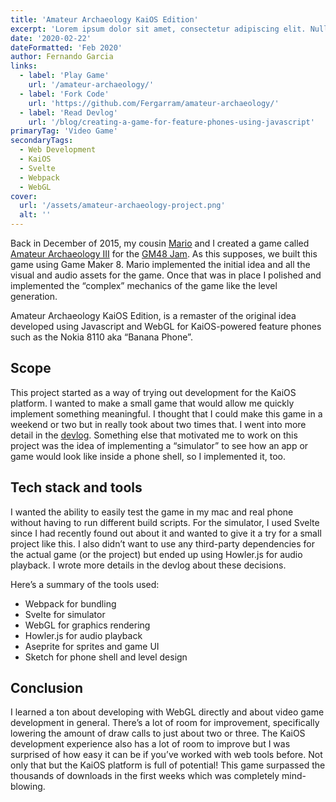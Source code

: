 ```yaml
---
title: 'Amateur Archaeology KaiOS Edition'
excerpt: 'Lorem ipsum dolor sit amet, consectetur adipiscing elit. Nulla tincidunt tellus et quam hendrerit.'
date: '2020-02-22'
dateFormatted: 'Feb 2020'
author: Fernando Garcia
links:
  - label: 'Play Game'
    url: '/amateur-archaeology/'
  - label: 'Fork Code'
    url: 'https://github.com/Fergarram/amateur-archaeology/'
  - label: 'Read Devlog'
    url: '/blog/creating-a-game-for-feature-phones-using-javascript'
primaryTag: 'Video Game'
secondaryTags:
  - Web Development
  - KaiOS
  - Svelte
  - Webpack
  - WebGL
cover:
  url: '/assets/amateur-archaeology-project.png'
  alt: ''
---
```


Back in December of 2015, my cousin [Mario](https://flogar.itch.io/) and I created a game called [Amateur Archaeology III](https://fergarram.itch.io/amateur-archaeology-iii) for the [GM48 Jam](https://gm48.net/). As this supposes, we built this game using Game Maker 8. Mario implemented the initial idea and all the visual and audio assets for the game. Once that was in place I polished and implemented the “complex” mechanics of the game like the level generation.

Amateur Archaeology KaiOS Edition, is a remaster of the original idea developed using Javascript and WebGL for KaiOS-powered feature phones such as the Nokia 8110 aka “Banana Phone”.

## Scope
This project started as a way of trying out development for the KaiOS platform. I wanted to make a small game that would allow me quickly implement something meaningful. I thought that I could make this game in a weekend or two but in really took about two times that. I went into more detail in the [devlog](/blog). Something else that motivated me to work on this project was the idea of implementing a “simulator” to see how an app or game would look like inside a phone shell, so I implemented it, too.

## Tech stack and tools
I wanted the ability to easily test the game in my mac and real phone without having to run different build scripts. For the simulator, I used Svelte since I had recently found out about it and wanted to give it a try for a small project like this. I also didn’t want to use any third-party dependencies for the actual game (or the project) but ended up using Howler.js for audio playback. I wrote more details in the devlog about these decisions.

Here’s a summary of the tools used:
* Webpack for bundling
* Svelte for simulator
* WebGL for graphics rendering
* Howler.js for audio playback
* Aseprite for sprites and game UI
* Sketch for phone shell and level design

## Conclusion
I learned a ton about developing with WebGL directly and about video game development in general. There’s a lot of room for improvement, specifically lowering the amount of draw calls to just about two or three. The KaiOS development experience also has a lot of room to improve but I was surprised of how easy it can be if you’ve worked with web tools before. Not only that but the KaiOS platform is full of potential! This game surpassed the thousands of downloads in the first weeks which was completely mind-blowing.
